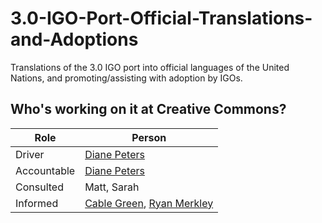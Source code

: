 # 3.0-IGO-Port-Official-Translations-and-Adoptions
Translations of the 3.0 IGO port into official languages of the United Nations, and promoting/assisting with adoption by IGOs.

## Who's working on it at Creative Commons?

| Role  | Person |
| ------------- | ------------- |
| Driver  | [Diane Peters](https://github.com/peterspdx)  |
| Accountable  | [Diane Peters](https://github.com/peterspdx)  |
| Consulted | Matt, Sarah|
| Informed | [Cable Green](https://github.com/cablegreen), [Ryan Merkley](https://github.com/ryanmerkley) |
